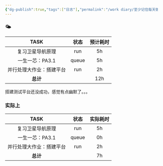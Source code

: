 ```yaml
---
{"dg-publish":true,"tags":["日志"],"permalink":"/work diary/至少记住每天做了什么/2024-06-10：周一/","dgPassFrontmatter":true}
---
```


### 🌤

|     TASK     |  状态   | 预计耗时 |
| :----------: | :---: | :--: |
|   复习卫星导航原理   |  run  |  5h  |
|  一生一芯：PA3.1  | queue |  5h  |
| 并行处理大作业：搭建平台 |  run  |  2h  |
|    **总计**    |       | 12h  |
搭建测试平台还没成功，感觉有点幽默了。。。
### 实际上

|     TASK     |  状态   | 实际耗时 |
| :----------: | :---: | :--: |
|   复习卫星导航原理   |  run  |  5h  |
|  一生一芯：PA3.1  | queue |  0h  |
| 并行处理大作业：搭建平台 |  run  |  2h  |
|    **总计**    |       |  7h  |
